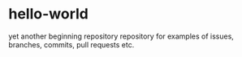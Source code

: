 # hello-world
yet another beginning repository
repository for examples of issues, branches, commits, pull requests etc.
